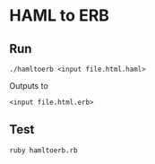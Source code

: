 # HAML to ERB

## Run

    ./hamltoerb <input file.html.haml>

Outputs to

    <input file.html.erb>


## Test

    ruby hamltoerb.rb
